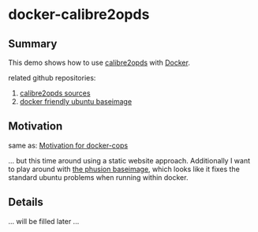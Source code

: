 # docker-calibre2opds

## Summary

This demo shows how to use [calibre2opds](http://calibre2opds.com/) with [Docker](http://www.docker.com).

related github repositories:

1. [calibre2opds sources](https://github.com/calibre2opds/calibre2opds)
2. [docker friendly ubuntu baseimage](https://github.com/phusion/baseimage-docker) 

## Motivation

same as: [Motivation for docker-cops](https://github.com/TomNussbaumer/docker-cops/blob/master/README.md)

... but this time around using a static website approach. Additionally I want to play around with [the phusion baseimage](https://github.com/phusion/baseimage-docker), which looks like it fixes the standard ubuntu problems when running within docker.

## Details

... will be filled later ...
